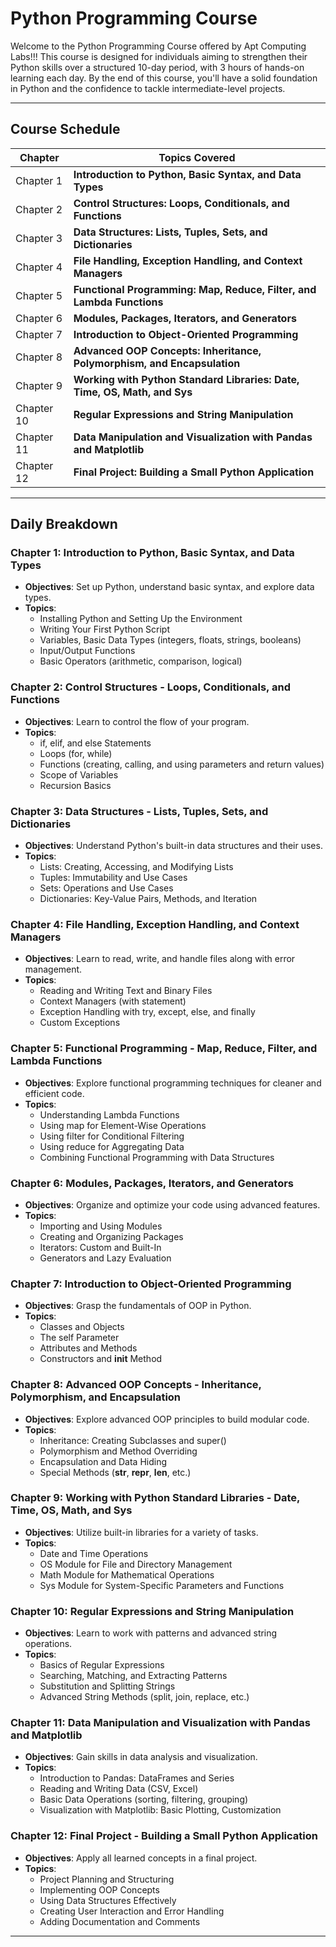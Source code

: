 # Python Programming Course

Welcome to the Python Programming Course offered by Apt Computing Labs!!!
This course is designed for individuals aiming to strengthen their Python skills over a structured 10-day period, with 3 hours of hands-on learning each day. By the end of this course, you'll have a solid foundation in Python and the confidence to tackle intermediate-level projects.

---

## Course Schedule

| Chapter   | Topics Covered                                                                 |
|-----------|-------------------------------------------------------------------------------|
| Chapter 1 | **Introduction to Python, Basic Syntax, and Data Types**                      |
| Chapter 2 | **Control Structures: Loops, Conditionals, and Functions**                    |
| Chapter 3 | **Data Structures: Lists, Tuples, Sets, and Dictionaries**                    |
| Chapter 4 | **File Handling, Exception Handling, and Context Managers**                   |
| Chapter 5 | **Functional Programming: Map, Reduce, Filter, and Lambda Functions**         |
| Chapter 6 | **Modules, Packages, Iterators, and Generators**                               |
| Chapter 7 | **Introduction to Object-Oriented Programming**                               |
| Chapter 8 | **Advanced OOP Concepts: Inheritance, Polymorphism, and Encapsulation**       |
| Chapter 9 | **Working with Python Standard Libraries: Date, Time, OS, Math, and Sys**     |
| Chapter 10| **Regular Expressions and String Manipulation**                               |
| Chapter 11| **Data Manipulation and Visualization with Pandas and Matplotlib**            |
| Chapter 12| **Final Project: Building a Small Python Application**                        |

---

## Daily Breakdown

### Chapter 1: Introduction to Python, Basic Syntax, and Data Types
- **Objectives**: Set up Python, understand basic syntax, and explore data types.
- **Topics**:
  - Installing Python and Setting Up the Environment
  - Writing Your First Python Script
  - Variables, Basic Data Types (integers, floats, strings, booleans)
  - Input/Output Functions
  - Basic Operators (arithmetic, comparison, logical)

### Chapter 2: Control Structures - Loops, Conditionals, and Functions
- **Objectives**: Learn to control the flow of your program.
- **Topics**:
  - if, elif, and else Statements
  - Loops (for, while)
  - Functions (creating, calling, and using parameters and return values)
  - Scope of Variables
  - Recursion Basics

### Chapter 3: Data Structures - Lists, Tuples, Sets, and Dictionaries
- **Objectives**: Understand Python's built-in data structures and their uses.
- **Topics**:
  - Lists: Creating, Accessing, and Modifying Lists
  - Tuples: Immutability and Use Cases
  - Sets: Operations and Use Cases
  - Dictionaries: Key-Value Pairs, Methods, and Iteration

### Chapter 4: File Handling, Exception Handling, and Context Managers
- **Objectives**: Learn to read, write, and handle files along with error management.
- **Topics**:
  - Reading and Writing Text and Binary Files
  - Context Managers (with statement)
  - Exception Handling with try, except, else, and finally
  - Custom Exceptions

### Chapter 5: Functional Programming - Map, Reduce, Filter, and Lambda Functions
- **Objectives**: Explore functional programming techniques for cleaner and efficient code.
- **Topics**:
  - Understanding Lambda Functions
  - Using map for Element-Wise Operations
  - Using filter for Conditional Filtering
  - Using reduce for Aggregating Data
  - Combining Functional Programming with Data Structures

### Chapter 6: Modules, Packages, Iterators, and Generators
- **Objectives**: Organize and optimize your code using advanced features.
- **Topics**:
  - Importing and Using Modules
  - Creating and Organizing Packages
  - Iterators: Custom and Built-In
  - Generators and Lazy Evaluation

### Chapter 7: Introduction to Object-Oriented Programming
- **Objectives**: Grasp the fundamentals of OOP in Python.
- **Topics**:
  - Classes and Objects
  - The self Parameter
  - Attributes and Methods
  - Constructors and __init__ Method

### Chapter 8: Advanced OOP Concepts - Inheritance, Polymorphism, and Encapsulation
- **Objectives**: Explore advanced OOP principles to build modular code.
- **Topics**:
  - Inheritance: Creating Subclasses and super()
  - Polymorphism and Method Overriding
  - Encapsulation and Data Hiding
  - Special Methods (__str__, __repr__, __len__, etc.)

### Chapter 9: Working with Python Standard Libraries - Date, Time, OS, Math, and Sys
- **Objectives**: Utilize built-in libraries for a variety of tasks.
- **Topics**:
  - Date and Time Operations
  - OS Module for File and Directory Management
  - Math Module for Mathematical Operations
  - Sys Module for System-Specific Parameters and Functions

### Chapter 10: Regular Expressions and String Manipulation
- **Objectives**: Learn to work with patterns and advanced string operations.
- **Topics**:
  - Basics of Regular Expressions
  - Searching, Matching, and Extracting Patterns
  - Substitution and Splitting Strings
  - Advanced String Methods (split, join, replace, etc.)

### Chapter 11: Data Manipulation and Visualization with Pandas and Matplotlib
- **Objectives**: Gain skills in data analysis and visualization.
- **Topics**:
  - Introduction to Pandas: DataFrames and Series
  - Reading and Writing Data (CSV, Excel)
  - Basic Data Operations (sorting, filtering, grouping)
  - Visualization with Matplotlib: Basic Plotting, Customization

### Chapter 12: Final Project - Building a Small Python Application
- **Objectives**: Apply all learned concepts in a final project.
- **Topics**:
  - Project Planning and Structuring
  - Implementing OOP Concepts
  - Using Data Structures Effectively
  - Creating User Interaction and Error Handling
  - Adding Documentation and Comments

---


